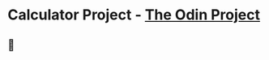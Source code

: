 # Calculator Project - [The Odin Project](https://www.theodinproject.com/courses/foundations/lessons/calculator)

## 🧮